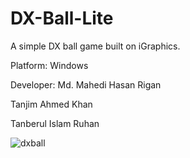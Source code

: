 # DX-Ball-Lite

A simple DX ball game built on iGraphics.


Platform: Windows


Developer:
Md. Mahedi Hasan Rigan

Tanjim Ahmed Khan

Tanberul Islam Ruhan


![dxball](https://user-images.githubusercontent.com/45909948/78472218-efaad880-7758-11ea-831b-ceef9a1c5556.png)
